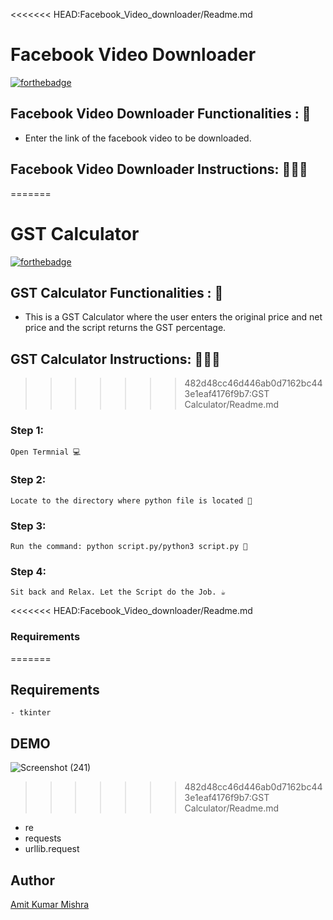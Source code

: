 <<<<<<< HEAD:Facebook_Video_downloader/Readme.md
# <b>Facebook Video Downloader</b>

[![forthebadge](https://forthebadge.com/images/badges/made-with-python.svg)](https://forthebadge.com)

## Facebook Video Downloader Functionalities : 🚀

- Enter the link of the facebook video to be downloaded.

## Facebook Video Downloader Instructions: 👨🏻‍💻
=======
# <b>GST Calculator</b>

[![forthebadge](https://forthebadge.com/images/badges/made-with-python.svg)](https://forthebadge.com)

## GST Calculator Functionalities : 🚀

- This is a GST Calculator where the user enters the original price and net price and the script returns the GST percentage.

## GST Calculator Instructions: 👨🏻‍💻
>>>>>>> 482d48cc46d446ab0d7162bc443e1eaf4176f9b7:GST Calculator/Readme.md

### Step 1:

    Open Termnial 💻

### Step 2:

    Locate to the directory where python file is located 📂

### Step 3:

    Run the command: python script.py/python3 script.py 🧐

### Step 4:

    Sit back and Relax. Let the Script do the Job. ☕

<<<<<<< HEAD:Facebook_Video_downloader/Readme.md
### Requirements
=======
## Requirements

    - tkinter

## DEMO
![Screenshot (241)](https://user-images.githubusercontent.com/60662775/116357999-c86af180-a81a-11eb-91b2-fe1bca70872c.png)
>>>>>>> 482d48cc46d446ab0d7162bc443e1eaf4176f9b7:GST Calculator/Readme.md

- re
- requests
- urllib.request
    
## Author
   
[Amit Kumar Mishra](https://github.com/Amit366)

